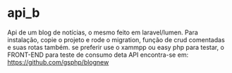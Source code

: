 # api_b
Api de um blog de notícias, o mesmo feito em laravel/lumen.
Para instalação, copie o projeto e rode o migration, função de crud comentadas e suas rotas também.
se preferir use o xammpp ou easy php para testar, o FRONT-END para teste de consumo deta API encontra-se em:
https://github.com/gsphp/blognew
